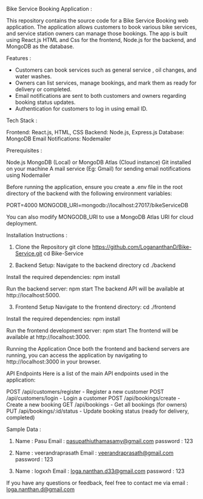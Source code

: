Bike Service Booking Application :

This repository contains the source code for a Bike Service Booking web application. 
The application allows customers to book various bike services, and service station owners can manage those bookings. 
The app is built using React.js HTML and Css for the frontend, Node.js for the backend, and MongoDB as the database.

Features :

* Customers can book services such as general service , oil changes, and water washes.
* Owners can list services, manage bookings, and mark them as ready for delivery or completed.
* Email notifications are sent to both customers and owners regarding booking status updates.
* Authentication for customers to log in using email ID.
  
Tech Stack :

Frontend: React.js, HTML, CSS
Backend: Node.js, Express.js
Database: MongoDB
Email Notifications: Nodemailer

Prerequisites :

Node.js 
MongoDB (Local) or MongoDB Atlas (Cloud instance)
Git installed on your machine
A mail service (Eg: Gmail) for sending email notifications using Nodemailer

Before running the application, ensure you create a .env file in the root directory of the backend with the following environment variables:

PORT=4000
MONGODB_URI=mongodb://localhost:27017/bikeServiceDB

You can also modify MONGODB_URI to use a MongoDB Atlas URI for cloud deployment.

Installation Instructions :
1. Clone the Repository
git clone https://github.com/LogananthanD/Bike-Service.git
cd Bike-Service

2. Backend Setup:
Navigate to the backend directory
cd ./backend

Install the required dependencies:
npm install

Run the backend server:
npm start
The backend API will be available at http://localhost:5000.

3. Frontend Setup
Navigate to the frontend directory:
cd ./frontend

Install the required dependencies:
npm install

Run the frontend development server:
npm start
The frontend will be available at http://localhost:3000.

Running the Application
Once both the frontend and backend servers are running, you can access the application by navigating to http://localhost:3000 in your browser.

API Endpoints
Here is a list of the main API endpoints used in the application:

POST /api/customers/register - Register a new customer
POST /api/customers/login - Login a customer
POST /api/bookings/create - Create a new booking
GET /api/bookings - Get all bookings (for owners)
PUT /api/bookings/:id/status - Update booking status (ready for delivery, completed)

Sample Data :

1) Name : Pasu
   Email : pasupathiuthamasamy@gmail.com
   password : 123

2) Name : veerandraprasath
   Email : veerandraprasath@gmail.com
   password : 123

3) Name : logxxh
   Email : loga.nanthan.d33@gmail.com
   password : 123

   
If you have any questions or feedback, feel free to contact me via email : loga.nanthan.d@gmail.com 
